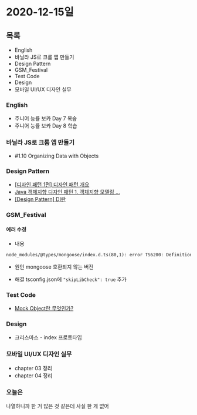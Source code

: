 # 2020-12-15일

## 목록

- English
- 바닐라 JS로 크롬 앱 만들기
- Design Pattern
- GSM_Festival
- Test Code
- Design
- 모바일 UI/UX 디자인 실무

### English

- 주니어 능률 보카 Day 7 복습
- 주니어 능률 보카 Day 8 학습

### 바닐라 JS로 크롬 앱 만들기

- #1.10 Organizing Data with Objects

### Design Pattern

- [[디자인 패턴 1편] 디자인 패턴 개요](https://dailyheumsi.tistory.com/148?category=855210)
- [Java 객체지향 디자인 패턴 1. 객체지향 모델링 ...](https://blog.naver.com/PostView.nhn?blogId=1ilsang&logNo=221104669002&parentCategoryNo=&categoryNo=59&viewDate=&isShowPopularPosts=true&from=search)
- [[Design Pattern] DI란](https://gmlwjd9405.github.io/2018/11/09/dependency-injection.html)

### GSM_Festival

#### 에러 수정

- 내용

```txt
node_modules/@types/mongoose/index.d.ts(80,1): error TS6200: Definitions of the following identifiers conflict with those in another file: DocumentDefinition, FilterQuery, UpdateQuery, NativeError, Mongoose, CastError, ConnectionOptions, Collection, Connection, disconnected, connected, connecting, disconnecting, uninitialized, Error, QueryCursor, VirtualType, Schema, SchemaTypeOpts, Subdocument, Array, DocumentArray, Buffer, ObjectIdConstructor, Decimal128, Map, Aggregate, SchemaType, Document, ModelUpdateOptions
```

- 원인
  mongoose 호환되지 않는 버전

- 해결
  tsconfig.json에 `"skipLibCheck": true` 추가

### Test Code

- [Mock Object란 무엇인가?](https://medium.com/@SlackBeck/mock-object%EB%9E%80-%EB%AC%B4%EC%97%87%EC%9D%B8%EA%B0%80-85159754b2ac)

### Design

- 크리스마스 - index 프로토타입

### 모바일 UI/UX 디자인 실무

- chapter 03 정리
- chapter 04 정리

### 오늘은

나열하니까 한 거 많은 것 같은데 사실 한 게 없어
